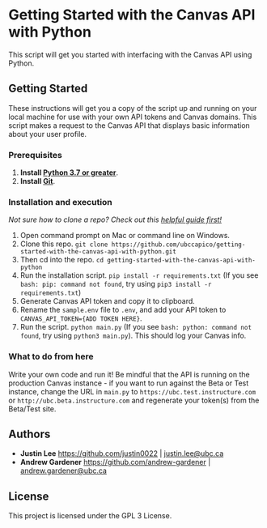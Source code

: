 # Getting Started with the Canvas API with Python

This script will get you started with interfacing with the Canvas API using Python.

## Getting Started
These instructions will get you a copy of the script up and running on your local machine for use with your own API tokens and Canvas domains. This script makes a request to the Canvas API that displays basic information about your user profile.

### Prerequisites

1. **Install [Python 3.7 or greater](https://www.python.org/downloads/)**.
2. **Install [Git](https://git-scm.com/downloads)**.

### Installation and execution

*Not sure how to clone a repo? Check out this [helpful guide first!](https://codeburst.io/git-and-github-in-a-nutshell-b0a3cc06458f)*

1. Open command prompt on Mac or command line on Windows.
1. Clone this repo. `git clone https://github.com/ubccapico/getting-started-with-the-canvas-api-with-python.git`
1. Then cd into the repo. `cd getting-started-with-the-canvas-api-with-python`
1. Run the installation script. `pip install -r requirements.txt` (If you see `bash: pip: command not found`, try using `pip3 install -r requirements.txt`)
1. Generate Canvas API token and copy it to clipboard.
1. Rename the `sample.env` file to `.env`, and add your API token to `CANVAS_API_TOKEN={ADD TOKEN HERE}`.
1. Run the script. `python main.py` (If you see `bash: python: command not found`, try using `python3 main.py`). This should log your Canvas info.

### What to do from here

Write your own code and run it! Be mindful that the API is running on the production Canvas instance - if you want to run against the Beta or Test instance, change the URL in `main.py` to `https://ubc.test.instructure.com` or `http://ubc.beta.instructure.com` and regenerate your token(s) from the Beta/Test site.

## Authors

* **Justin Lee**
https://github.com/justin0022 | justin.lee@ubc.ca
* **Andrew Gardener**
https://github.com/andrew-gardener | andrew.gardener@ubc.ca

## License

This project is licensed under the GPL 3 License.
